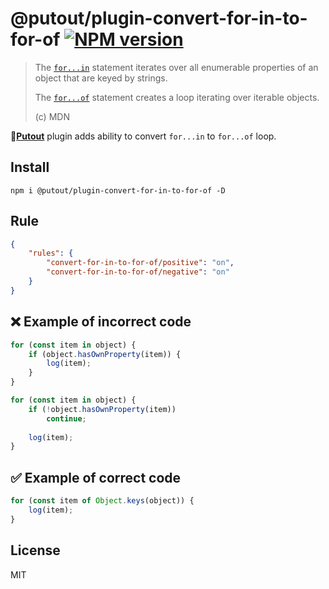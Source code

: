 # @putout/plugin-convert-for-in-to-for-of [![NPM version][NPMIMGURL]][NPMURL]

[NPMIMGURL]: https://img.shields.io/npm/v/@putout/plugin-convert-for-in-to-for-of.svg?style=flat&longCache=true
[NPMURL]: https://npmjs.org/package/@putout/plugin-convert-for-in-to-for-of "npm"

> The [`for...in`](https://developer.mozilla.org/en-US/docs/Web/JavaScript/Reference/Statements/for...in) statement iterates over all enumerable properties of an object that are keyed by strings.
>
> The [`for...of`](https://developer.mozilla.org/ru/docs/Web/JavaScript/Reference/Statements/for...of) statement creates a loop iterating over iterable objects.
>
> (c) MDN

🐊[**Putout**](https://github.com/coderaiser/putout) plugin adds ability to convert `for...in` to `for...of` loop.

## Install

```
npm i @putout/plugin-convert-for-in-to-for-of -D
```

## Rule

```json
{
    "rules": {
        "convert-for-in-to-for-of/positive": "on",
        "convert-for-in-to-for-of/negative": "on"
    }
}
```

## ❌ Example of incorrect code

```js
for (const item in object) {
    if (object.hasOwnProperty(item)) {
        log(item);
    }
}

for (const item in object) {
    if (!object.hasOwnProperty(item))
        continue;
    
    log(item);
}
```

## ✅ Example of correct code

```js
for (const item of Object.keys(object)) {
    log(item);
}
```

## License

MIT
